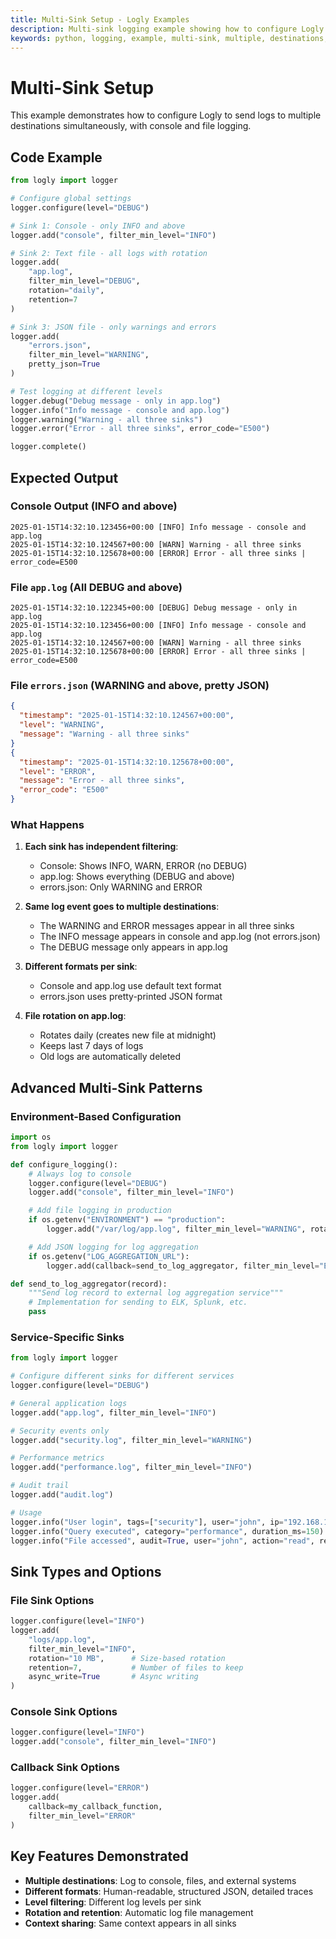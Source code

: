 ```yaml
---
title: Multi-Sink Setup - Logly Examples
description: Multi-sink logging example showing how to configure Logly to log to multiple destinations simultaneously with different formats.
keywords: python, logging, example, multi-sink, multiple, destinations, console, file, json, logly
---
```


# Multi-Sink Setup

This example demonstrates how to configure Logly to send logs to multiple destinations simultaneously, with console and file logging.

## Code Example

```python
from logly import logger

# Configure global settings
logger.configure(level="DEBUG")

# Sink 1: Console - only INFO and above
logger.add("console", filter_min_level="INFO")

# Sink 2: Text file - all logs with rotation
logger.add(
    "app.log",
    filter_min_level="DEBUG",
    rotation="daily",
    retention=7
)

# Sink 3: JSON file - only warnings and errors
logger.add(
    "errors.json",
    filter_min_level="WARNING",
    pretty_json=True
)

# Test logging at different levels
logger.debug("Debug message - only in app.log")
logger.info("Info message - console and app.log")
logger.warning("Warning - all three sinks")
logger.error("Error - all three sinks", error_code="E500")

logger.complete()
```

## Expected Output

### Console Output (INFO and above)
```
2025-01-15T14:32:10.123456+00:00 [INFO] Info message - console and app.log
2025-01-15T14:32:10.124567+00:00 [WARN] Warning - all three sinks
2025-01-15T14:32:10.125678+00:00 [ERROR] Error - all three sinks | error_code=E500
```

### File `app.log` (All DEBUG and above)
```
2025-01-15T14:32:10.122345+00:00 [DEBUG] Debug message - only in app.log
2025-01-15T14:32:10.123456+00:00 [INFO] Info message - console and app.log
2025-01-15T14:32:10.124567+00:00 [WARN] Warning - all three sinks
2025-01-15T14:32:10.125678+00:00 [ERROR] Error - all three sinks | error_code=E500
```

### File `errors.json` (WARNING and above, pretty JSON)
```json
{
  "timestamp": "2025-01-15T14:32:10.124567+00:00",
  "level": "WARNING",
  "message": "Warning - all three sinks"
}
{
  "timestamp": "2025-01-15T14:32:10.125678+00:00",
  "level": "ERROR",
  "message": "Error - all three sinks",
  "error_code": "E500"
}
```

### What Happens

1. **Each sink has independent filtering**:
   - Console: Shows INFO, WARN, ERROR (no DEBUG)
   - app.log: Shows everything (DEBUG and above)
   - errors.json: Only WARNING and ERROR

2. **Same log event goes to multiple destinations**:
   - The WARNING and ERROR messages appear in all three sinks
   - The INFO message appears in console and app.log (not errors.json)
   - The DEBUG message only appears in app.log

3. **Different formats per sink**:
   - Console and app.log use default text format
   - errors.json uses pretty-printed JSON format

4. **File rotation on app.log**:
   - Rotates daily (creates new file at midnight)
   - Keeps last 7 days of logs
   - Old logs are automatically deleted

## Advanced Multi-Sink Patterns

### Environment-Based Configuration

```python
import os
from logly import logger

def configure_logging():
    # Always log to console
    logger.configure(level="DEBUG")
    logger.add("console", filter_min_level="INFO")

    # Add file logging in production
    if os.getenv("ENVIRONMENT") == "production":
        logger.add("/var/log/app.log", filter_min_level="WARNING", rotation="100 MB", retention=30)

    # Add JSON logging for log aggregation
    if os.getenv("LOG_AGGREGATION_URL"):
        logger.add(callback=send_to_log_aggregator, filter_min_level="ERROR")

def send_to_log_aggregator(record):
    """Send log record to external log aggregation service"""
    # Implementation for sending to ELK, Splunk, etc.
    pass
```

### Service-Specific Sinks

```python
from logly import logger

# Configure different sinks for different services
logger.configure(level="DEBUG")

# General application logs
logger.add("app.log", filter_min_level="INFO")

# Security events only
logger.add("security.log", filter_min_level="WARNING")

# Performance metrics
logger.add("performance.log", filter_min_level="INFO")

# Audit trail
logger.add("audit.log")

# Usage
logger.info("User login", tags=["security"], user="john", ip="192.168.1.1")
logger.info("Query executed", category="performance", duration_ms=150)
logger.info("File accessed", audit=True, user="john", action="read", resource="/etc/passwd")
```

## Sink Types and Options

### File Sink Options
```python
logger.configure(level="INFO")
logger.add(
    "logs/app.log",
    filter_min_level="INFO",
    rotation="10 MB",      # Size-based rotation
    retention=7,           # Number of files to keep
    async_write=True       # Async writing
)
```

### Console Sink Options
```python
logger.configure(level="INFO")
logger.add("console", filter_min_level="INFO")
```

### Callback Sink Options
```python
logger.configure(level="ERROR")
logger.add(
    callback=my_callback_function,
    filter_min_level="ERROR"
)
```

## Key Features Demonstrated

- **Multiple destinations**: Log to console, files, and external systems
- **Different formats**: Human-readable, structured JSON, detailed traces
- **Level filtering**: Different log levels per sink
- **Rotation and retention**: Automatic log file management
- **Context sharing**: Same context appears in all sinks